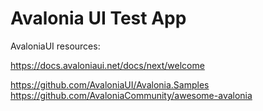 # Avalonia UI Test App

AvaloniaUI resources:

https://docs.avaloniaui.net/docs/next/welcome

https://github.com/AvaloniaUI/Avalonia.Samples
https://github.com/AvaloniaCommunity/awesome-avalonia
